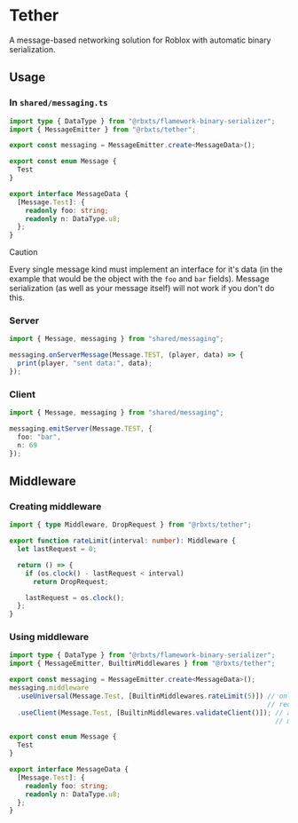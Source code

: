 # Tether
A message-based networking solution for Roblox with automatic binary serialization.

## Usage

### In `shared/messaging.ts`
```ts
import type { DataType } from "@rbxts/flamework-binary-serializer";
import { MessageEmitter } from "@rbxts/tether";

export const messaging = MessageEmitter.create<MessageData>();

export const enum Message {
  Test
}

export interface MessageData {
  [Message.Test]: {
    readonly foo: string;
    readonly n: DataType.u8;
  };
}
```

> [!CAUTION]
> Every single message kind must implement an interface for it's data (in the example that would be the object with the `foo` and `bar` fields). Message serialization (as well as your message itself) will not work if you don't do this.

### Server
```ts
import { Message, messaging } from "shared/messaging";

messaging.onServerMessage(Message.TEST, (player, data) => {
  print(player, "sent data:", data);
});
```

### Client
```ts
import { Message, messaging } from "shared/messaging";

messaging.emitServer(Message.TEST, {
  foo: "bar",
  n: 69
});
```

## Middleware

### Creating middleware
```ts
import { type Middleware, DropRequest } from "@rbxts/tether";

export function rateLimit(interval: number): Middleware {
  let lastRequest = 0;

  return () => {
    if (os.clock() - lastRequest < interval)
      return DropRequest;

    lastRequest = os.clock();
  };
}
```

### Using middleware
```ts
import type { DataType } from "@rbxts/flamework-binary-serializer";
import { MessageEmitter, BuiltinMiddlewares } from "@rbxts/tether";

export const messaging = MessageEmitter.create<MessageData>();
messaging.middleware
  .useUniversal(Message.Test, [BuiltinMiddlewares.rateLimit(5)]) // only allows requests every 5 seconds, drops any
                                                                 // requests that occur within 5 seconds of each other
  .useClient(Message.Test, [BuiltinMiddlewares.validateClient()]); // automatically validates that data sent through the remote
                                                                   // matches the data associated with the message at runtime

export const enum Message {
  Test
}

export interface MessageData {
  [Message.Test]: {
    readonly foo: string;
    readonly n: DataType.u8;
  };
}
```